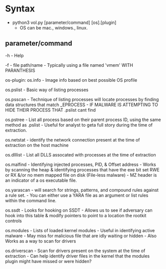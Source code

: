 # Syntax

- python3 vol.py [parameter/command] [os].[plugin]
  - OS can be mac., windows., linux.

## parameter/command

-h
    - Help

-f
    - file path/name
      - Typically using a file named 'vmem' WITH PARANTHESIS

os-plugin:
os.info
    - Image info based on best possible OS profile

os.pslist
    - Basic way of listing processes

os.psscan
    - Technique of listing processes will locate processes by finding data structures that match _EPROCESS
      - IF MALWARE IS ATTEMPTING TO HIDE THEIR PROCESS THAT .pslist cant find

os.pstree
    - List all process based on their parent process ID, using the same method as .pslist
      - Useful for analyst to geta full story during the time of extraction.

os.netstat
    - identify the network connection present at the time of extraction on the host machine

os.dlllist
    - List all DLLS assocated with processes at the time of extraction

os.malfind
    - Identifying injected processes, PID, & Offset address
    - Works by scanning the heap & identifying processes that have the exe bit set RWE or RX &/or no mem mapped file on disk (File-less malware)
    - MZ header is an indicator of a os executable file.

os.yarascan
    - will search for strings, patterns, and compound rules against a rule set.
    - You can either use a YARA file as an argument or list rules within the command line.

os.ssdt
    - Looks for hooking on SSDT
      - Allows us to see if adversary can hook into this table & modify pointers to point to a location the rootkit controls

os.modules
    - Lists of loaded kernel modules
        - Useful in identifying active malware
        - May miss for malicious file that are idly waiting or hidden
    - Also Works as a way to scan for drivers

os.driverscan
    - Scan for drivers present on the system at the time of extraction
    - Can help identify driver files in the kernel that the modules plugin might have missed or were hidden?
